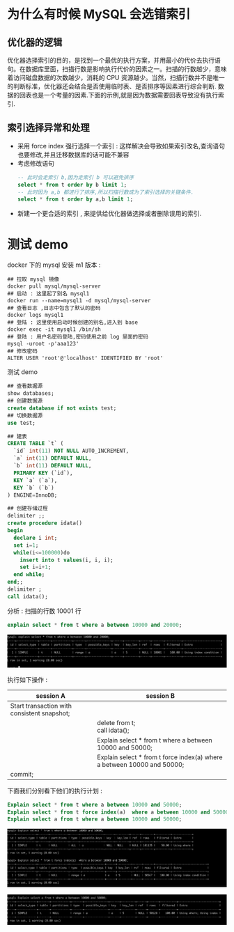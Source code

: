# 为什么有时候 MySQL 会选错索引



## 优化器的逻辑

优化器选择索引的目的，是找到一个最优的执行方案，并用最小的代价去执行语句。在数据库里面，扫描行数是影响执行代价的因素之一。扫描的行数越少，意味着访问磁盘数据的次数越少，消耗的 CPU 资源越少。当然，扫描行数并不是唯一的判断标准，优化器还会结合是否使用临时表、是否排序等因素进行综合判断. 数据的回表也是一个考量的因素.下面的示例,就是因为数据需要回表导致没有执行索引.

## 索引选择异常和处理
- 采用 force index 强行选择一个索引 : 这样解决会导致如果索引改名,查询语句也要修改,并且迁移数据库的话可能不兼容
- 考虑修改语句
	```sql
	-- 此时会走索引 b,因为走索引 b 可以避免排序
	select * from t order by b limit 1;
	-- 此时因为 a,b 都进行了排序,所以扫描行数成为了索引选择的关键条件.
	select * from t order by a,b limit 1;
	```
- 新建一个更合适的索引 , 来提供给优化器做选择或者删除误用的索引.








# 测试 demo


docker 下的 mysql 安装 m1 版本 : 

```shell
## 拉取 mysql 镜像
docker pull mysql/mysql-server
## 启动 : 这里起了别名 mysql1
docker run --name=mysql1 -d mysql/mysql-server
## 查看日志 ,日志中包含了默认的密码
docker logs mysql1
## 登陆 : 这里使用启动时候创建的别名,进入到 base
docker exec -it mysql1 /bin/sh
## 登陆 : 用户名密码登陆,密码使用之前 log 里面的密码
mysql -uroot -p'aaa123'
## 修改密码
ALTER USER 'root'@'localhost' IDENTIFIED BY 'root'
```




测试 demo

```sql
## 查看数据源
show databases;
## 创建数据源
create database if not exists test;
## 切换数据源
use test;
```
```sql
## 建表
CREATE TABLE `t` (
  `id` int(11) NOT NULL AUTO_INCREMENT,
  `a` int(11) DEFAULT NULL,
  `b` int(11) DEFAULT NULL,
  PRIMARY KEY (`id`),
  KEY `a` (`a`),
  KEY `b` (`b`)
) ENGINE=InnoDB;
```
```sql
## 创建存储过程
delimiter ;;
create procedure idata()
begin
  declare i int;
  set i=1;
  while(i<=100000)do
    insert into t values(i, i, i);
    set i=i+1;
  end while;
end;;
delimiter ;
call idata();
```



分析 : 扫描的行数 10001 行

```sql
explain select * from t where a between 10000 and 20000;
```



![image-20220211225128914](../../resources/sql/practice/1_1.png)

执行如下操作 : 

| session A                                   | session B                                                    |
| ------------------------------------------- | ------------------------------------------------------------ |
| Start transaction with consistent snapshot; |                                                              |
|                                             | delete from t;<br />call idata();                            |
|                                             | Explain select * from t where a between 10000 and 50000;     |
|                                             | Explain select * from t force index(a)  where a between 10000 and 50000; |
| commit;                                     |                                                              |

下面我们分别看下他们的执行计划 : 
```sql
Explain select * from t where a between 10000 and 50000;
Explain select * from t force index(a)  where a between 10000 and 50000;
Explain select a from t where a between 10000 and 50000;
```

![image-20220213162741829](../../resources/sql/practice/1_2.png)

![image-20220213163641300](../../resources/sql/practice/1_3.png)

